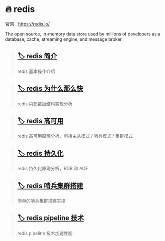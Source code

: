 # 🔥 redis

官网：https://redis.io/

The open source, in-memory data store used by millions of developers as a database, cache, streaming engine, and message broker.

> ## [🏷️ redis 简介](posts/redis/redis简介.md)
>
> redis 基本操作介绍

>   ## [🏷️ redis 为什么那么快](posts/redis/redis唯快不破的秘密.md)
>
>   redis 内部数据结构实现分析

>   ## [🏷️ redis 高可用](posts/redis/redis高可用的秘密.md)
>
>   redis 高可用原理分析，包括主从模式 / 哨兵模式 / 集群模式

>   ## [🏷️ redis 持久化](posts/redis/redis持久化的秘密.md)
>
>   redis 持久化原理分析，RDB 和 AOF

>   ## [🏷️ redis 哨兵集群搭建](posts/redis/redis哨兵集群搭建.md)
>
>   简单的哨兵集群搭建实操

>   ## [🏷️ redis pipeline 技术](posts/redis/redis的pipeline技术.md)
>
>   redis pipeline 技术加速性能



